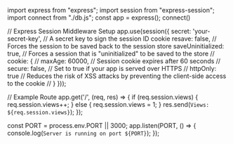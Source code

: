import express from "express";
import session from "express-session";
import connect from "./db.js";
const app = express();
connect()

// Express Session Middleware Setup
app.use(session({
  secret: 'your-secret-key',    // A secret key to sign the session ID cookie
  resave: false,                // Forces the session to be saved back to the session store
  saveUninitialized: true,      // Forces a session that is "uninitialized" to be saved to the store
  // cookie: {
  //   maxAge: 60000,              // Session cookie expires after 60 seconds
  //   secure: false,              // Set to true if your app is served over HTTPS
  //   httpOnly: true              // Reduces the risk of XSS attacks by preventing the client-side access to the cookie
  // }
}));

// Example Route
app.get('/', (req, res) => {
  if (req.session.views) {
    req.session.views++;
  } else {
    req.session.views = 1;
  }
  res.send(`Views: ${req.session.views}`);
});


const PORT = process.env.PORT || 3000;
app.listen(PORT, () => {
  console.log(`Server is running on port ${PORT}`);
});